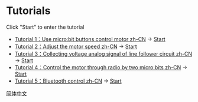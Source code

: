 # Tutorials

Click "Start" to enter the tutorial

* [Tutorial 1：Use micro:bit buttons control motor zh-CN](/Triode-car-tutorials/tutorial) → [Start](https://makecode.microbit.org/#tutorial:github:wind-stormger/triode-car-tutorials/tutorial)
* [Tutorial 2：Adjust the motor speed zh-CN](/Triode-car-tutorials/tutorial_2) → [Start](https://makecode.microbit.org/#tutorial:github:wind-stormger/triode-car-tutorials/tutorial_2)
* [Tutorial 3：Collecting voltage analog signal of line follower circuit zh-CN](/Triode-car-tutorials/tutorial_3) → [Start](https://makecode.microbit.org/#tutorial:github:wind-stormger/triode-car-tutorials/tutorial_3)
* [Tutorial 4：Control the motor through radio by two micro:bits zh-CN](/Triode-car-tutorials/tutorial_4) → [Start](https://makecode.microbit.org/#tutorial:github:wind-stormger/triode-car-tutorials/tutorial_4)
* [Tutorial 5：Bluetooth control zh-CN](/Triode-car-tutorials/tutorial_5) → [Start](https://makecode.microbit.org/#tutorial:github:wind-stormger/triode-car-tutorials/tutorial_5)

[简体中文](/Triode-car-tutorials/_locales/zh-CN)
<script src="https://makecode.com/gh-pages-embed.js"></script><script>makeCodeRender("{{ site.makecode.home_url }}", "{{ site.github.owner_name }}/{{ site.github.repository_name }}");</script>
